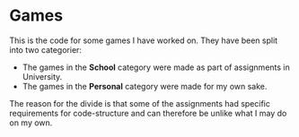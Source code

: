 # Games

This is the code for some games I have worked on. They have been split into two categorier:
   * The games in the **School** category were made as part of assignments in University.
   * The games in the **Personal** category were made for my own sake.

The reason for the divide is that some of the assignments had specific requirements for code-structure and can 
therefore be unlike what I may do on my own.
